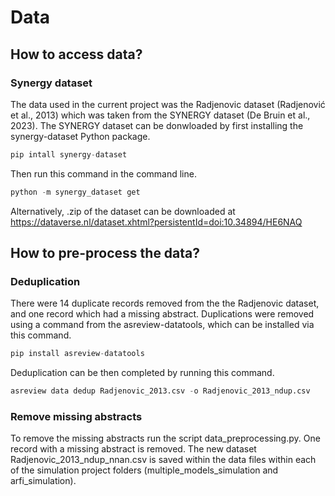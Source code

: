 # Data 

## How to access data?

### Synergy dataset
The data used in the current project was the Radjenovic dataset (Radjenović et al., 2013) which was taken from the SYNERGY dataset (De Bruin et al., 2023). The SYNERGY dataset can be donwloaded by first installing the synergy-dataset Python package.

````python
pip intall synergy-dataset
````

Then run this command in the command line.

````python
python -m synergy_dataset get 
````

Alternatively, .zip of the dataset can be downloaded at https://dataverse.nl/dataset.xhtml?persistentId=doi:10.34894/HE6NAQ

## How to pre-process the data?

### Deduplication
There were 14 duplicate records removed from the the Radjenovic dataset, and one record which had a missing abstract. Duplications were removed using a command from the asreview-datatools, which can be installed via this command. 

````python
pip install asreview-datatools
````

Deduplication can be then completed by running this command.

````python
asreview data dedup Radjenovic_2013.csv -o Radjenovic_2013_ndup.csv
````

### Remove missing abstracts 

To remove the missing abstracts run the script data_preprocessing.py. One record with a missing abstract is removed. The new dataset Radjenovic_2013_ndup_nnan.csv is saved within the data files within each of the simulation project folders (multiple_models_simulation and arfi_simulation). 
